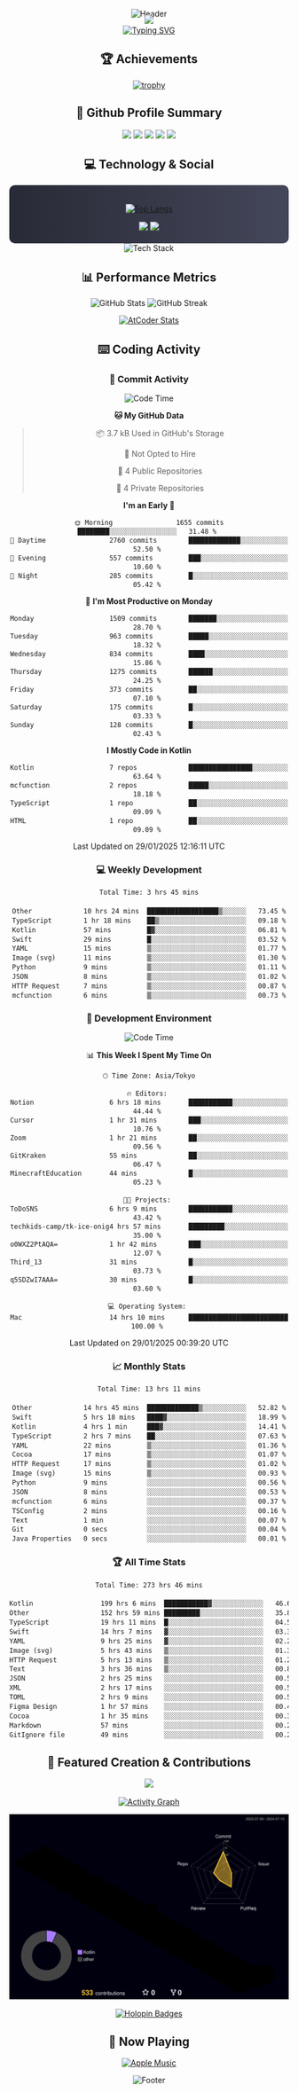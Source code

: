 <div align="center">
  
![Header](https://capsule-render.vercel.app/api?type=waving&color=gradient&customColorList=12&height=300&section=header&text=Welcome%20to%20Batapii's%20Universe&fontSize=50&animation=fadeIn&fontAlignY=40&desc=Android%20Developer%20|%20Kotlin%20LOVE%20)

<div style="margin-top: -20px;">
  <img src="https://readme-typing-svg.herokuapp.com/?lines=Crafting+Android+Experiences;Building+Tomorrow's+Apps+Today;Always+Learning,+Always+Growing&font=Fira%20Code&center=true&width=440&height=45&color=f75c7e&vCenter=true&size=22&pause=1000">
</div>

<a href="https://git.io/typing-svg">
  <img src="https://readme-typing-svg.demolab.com?font=Fira+Code&weight=600&size=28&duration=4000&pause=1000&center=true&vCenter=true&width=800&lines=Hey+there!+I'm+Batapii+%F0%9F%91%8B;Android+Developer+from+Japan+%F0%9F%87%AF%F0%9F%87%B5" alt="Typing SVG" />
</a>

## 🏆 Achievements

[![trophy](https://github-profile-trophy.vercel.app/?username=batapii&theme=onestar&no-frame=true&no-bg=true&column=8&rank=SECRET,SSS,SS,S,AAA,AA,A,B,C,?&margin-w=10&margin-h=10)](https://github.com/ryo-ma/github-profile-trophy)

## 🎯 Github Profile Summary

<div align="center">
  <img src="http://github-profile-summary-cards.vercel.app/api/cards/profile-details?username=batapii&theme=radical" />
  <img src="http://github-profile-summary-cards.vercel.app/api/cards/repos-per-language?username=batapii&theme=radical" />
  <img src="http://github-profile-summary-cards.vercel.app/api/cards/most-commit-language?username=batapii&theme=radical" />
  <img src="http://github-profile-summary-cards.vercel.app/api/cards/stats?username=batapii&theme=radical" />
  <img src="http://github-profile-summary-cards.vercel.app/api/cards/productive-time?username=batapii&theme=radical" />
</div>

## 💻 Technology & Social

<div align="center" style="background: linear-gradient(to right, #282A36, #44475A); padding: 20px; border-radius: 10px;">

[![Top Langs](https://github-readme-stats.vercel.app/api/top-langs/?username=batapii
)](https://github.com/anuraghazra/github-readme-stats)

<div style="margin-top: 15px">
<a href="https://github.com/batapii"><img src="https://img.shields.io/github/followers/batapii?style=for-the-badge&logo=github&label=Follow&color=ff6e96&labelColor=282A36"/></a>
<a href="https://twitter.com/batapii3939"><img src="https://img.shields.io/twitter/follow/batapii?style=for-the-badge&logo=twitter&color=1DA1F2&labelColor=282A36&label= Twitter"/></a>
</div>

</div>

<div align="center">
<img src="https://github-readme-tech-stack.vercel.app/api/cards?title=Tech+Stack&align=center&titleAlign=center&fontSize=20&lineHeight=10&lineCount=4&theme=github_dark&width=800&bg=%230D1117&badge=%23161B22&border=%2321262D&titleColor=%2358A6FF&line1=kotlin%2Ckotlin%2C0095D5%3Bandroid%2Candroid%2C00ff00%3Bjetpackcompose%2Cjetpack%2C4285F4%3B&line2=swift%2Cswift%2CFA7343%3Bfirebase%2Cfirebase%2CFFCA28%3Bgithub%2Cgithub%2C181717%3B&line3=typescript%2Ctypescript%2C3178C6%3Bgraphql%2Cgraphql%2CE10098%3Bsupabase%2Csupabase%2C3FCF8E%3B&line4=gradle%2Cgradle%2C02303A%3Bgitkraken%2Cgitkraken%2C179287%3Bpostman%2Cpostman%2CFF6C37%3B" alt="Tech Stack" />
</div>



## 📊 Performance Metrics

<div align="center">

![GitHub Stats](https://github-readme-stats.vercel.app/api?username=batapii&show_icons=true&theme=radical&hide_border=true&bg_color=0D1117)
![GitHub Streak](https://github-readme-streak-stats.herokuapp.com/?user=batapii&theme=radical&hide_border=true&background=0D1117)

[![AtCoder Stats](https://atcoder-readme-stats.vercel.app/stats/batapii3939?theme=dark&show_history=5&width=495)](https://github.com/iwbc-mzk/atcoder-readme-stats)

</div>

## ⌨️ Coding Activity

### 🌟 Commit Activity
<!--START_SECTION:commit-stats-->
![Code Time](http://img.shields.io/badge/Code%20Time-427%20hrs%2035%20mins-blue)

**🐱 My GitHub Data** 

> 📦 3.7 kB Used in GitHub's Storage 
 > 
> 🚫 Not Opted to Hire
 > 
> 📜 4 Public Repositories 
 > 
> 🔑 4 Private Repositories 
 > 
**I'm an Early 🐤** 

```text
🌞 Morning                1655 commits        ████████░░░░░░░░░░░░░░░░░   31.48 % 
🌆 Daytime                2760 commits        █████████████░░░░░░░░░░░░   52.50 % 
🌃 Evening                557 commits         ███░░░░░░░░░░░░░░░░░░░░░░   10.60 % 
🌙 Night                  285 commits         █░░░░░░░░░░░░░░░░░░░░░░░░   05.42 % 
```
📅 **I'm Most Productive on Monday** 

```text
Monday                   1509 commits        ███████░░░░░░░░░░░░░░░░░░   28.70 % 
Tuesday                  963 commits         █████░░░░░░░░░░░░░░░░░░░░   18.32 % 
Wednesday                834 commits         ████░░░░░░░░░░░░░░░░░░░░░   15.86 % 
Thursday                 1275 commits        ██████░░░░░░░░░░░░░░░░░░░   24.25 % 
Friday                   373 commits         ██░░░░░░░░░░░░░░░░░░░░░░░   07.10 % 
Saturday                 175 commits         █░░░░░░░░░░░░░░░░░░░░░░░░   03.33 % 
Sunday                   128 commits         █░░░░░░░░░░░░░░░░░░░░░░░░   02.43 % 
```


**I Mostly Code in Kotlin** 

```text
Kotlin                   7 repos             ████████████████░░░░░░░░░   63.64 % 
mcfunction               2 repos             █████░░░░░░░░░░░░░░░░░░░░   18.18 % 
TypeScript               1 repo              ██░░░░░░░░░░░░░░░░░░░░░░░   09.09 % 
HTML                     1 repo              ██░░░░░░░░░░░░░░░░░░░░░░░   09.09 % 
```




 Last Updated on 29/01/2025 12:16:11 UTC
<!--END_SECTION:commit-stats-->

### 💻 Weekly Development
<!--START_SECTION:wakatime-->

```txt
Total Time: 3 hrs 45 mins

Other             10 hrs 24 mins  ██████████████████▒░░░░░░   73.45 %
TypeScript        1 hr 18 mins    ██▒░░░░░░░░░░░░░░░░░░░░░░   09.18 %
Kotlin            57 mins         █▓░░░░░░░░░░░░░░░░░░░░░░░   06.81 %
Swift             29 mins         █░░░░░░░░░░░░░░░░░░░░░░░░   03.52 %
YAML              15 mins         ▒░░░░░░░░░░░░░░░░░░░░░░░░   01.77 %
Image (svg)       11 mins         ▒░░░░░░░░░░░░░░░░░░░░░░░░   01.30 %
Python            9 mins          ▒░░░░░░░░░░░░░░░░░░░░░░░░   01.11 %
JSON              8 mins          ▒░░░░░░░░░░░░░░░░░░░░░░░░   01.02 %
HTTP Request      7 mins          ▒░░░░░░░░░░░░░░░░░░░░░░░░   00.87 %
mcfunction        6 mins          ▒░░░░░░░░░░░░░░░░░░░░░░░░   00.73 %
```

<!--END_SECTION:wakatime-->

### 🔨 Development Environment
<!--START_SECTION:dev-stats-->
![Code Time](http://img.shields.io/badge/Code%20Time-426%20hrs%2045%20mins-blue)

📊 **This Week I Spent My Time On** 

```text
🕑︎ Time Zone: Asia/Tokyo

🔥 Editors: 
Notion                   6 hrs 18 mins       ███████████░░░░░░░░░░░░░░   44.44 % 
Cursor                   1 hr 31 mins        ███░░░░░░░░░░░░░░░░░░░░░░   10.76 % 
Zoom                     1 hr 21 mins        ██░░░░░░░░░░░░░░░░░░░░░░░   09.56 % 
GitKraken                55 mins             ██░░░░░░░░░░░░░░░░░░░░░░░   06.47 % 
MinecraftEducation       44 mins             █░░░░░░░░░░░░░░░░░░░░░░░░   05.23 % 

🐱‍💻 Projects: 
ToDoSNS                  6 hrs 9 mins        ███████████░░░░░░░░░░░░░░   43.42 % 
techkids-camp/tk-ice-onig4 hrs 57 mins       █████████░░░░░░░░░░░░░░░░   35.00 % 
o0WXZ2PtAQA=             1 hr 42 mins        ███░░░░░░░░░░░░░░░░░░░░░░   12.07 % 
Third_13                 31 mins             █░░░░░░░░░░░░░░░░░░░░░░░░   03.73 % 
q5SDZwI7AAA=             30 mins             █░░░░░░░░░░░░░░░░░░░░░░░░   03.60 % 

💻 Operating System: 
Mac                      14 hrs 10 mins      █████████████████████████   100.00 % 
```


 Last Updated on 29/01/2025 00:39:20 UTC
<!--END_SECTION:dev-stats-->

### 📈 Monthly Stats
<!--START_SECTION:wakamonth-->

```txt
Total Time: 13 hrs 11 mins

Other             14 hrs 45 mins  █████████████▒░░░░░░░░░░░   52.82 %
Swift             5 hrs 18 mins   ████▓░░░░░░░░░░░░░░░░░░░░   18.99 %
Kotlin            4 hrs 1 min     ███▓░░░░░░░░░░░░░░░░░░░░░   14.41 %
TypeScript        2 hrs 7 mins    ██░░░░░░░░░░░░░░░░░░░░░░░   07.63 %
YAML              22 mins         ▒░░░░░░░░░░░░░░░░░░░░░░░░   01.36 %
Cocoa             17 mins         ▒░░░░░░░░░░░░░░░░░░░░░░░░   01.07 %
HTTP Request      17 mins         ▒░░░░░░░░░░░░░░░░░░░░░░░░   01.02 %
Image (svg)       15 mins         ▒░░░░░░░░░░░░░░░░░░░░░░░░   00.93 %
Python            9 mins          ░░░░░░░░░░░░░░░░░░░░░░░░░   00.56 %
JSON              8 mins          ░░░░░░░░░░░░░░░░░░░░░░░░░   00.53 %
mcfunction        6 mins          ░░░░░░░░░░░░░░░░░░░░░░░░░   00.37 %
TSConfig          2 mins          ░░░░░░░░░░░░░░░░░░░░░░░░░   00.16 %
Text              1 min           ░░░░░░░░░░░░░░░░░░░░░░░░░   00.07 %
Git               0 secs          ░░░░░░░░░░░░░░░░░░░░░░░░░   00.04 %
Java Properties   0 secs          ░░░░░░░░░░░░░░░░░░░░░░░░░   00.01 %
```

<!--END_SECTION:wakamonth-->

### 🏆 All Time Stats
<!--START_SECTION:wakaalltime-->

```txt
Total Time: 273 hrs 46 mins

Kotlin                 199 hrs 6 mins  ███████████▓░░░░░░░░░░░░░   46.66 %
Other                  152 hrs 59 mins █████████░░░░░░░░░░░░░░░░   35.85 %
TypeScript             19 hrs 11 mins  █░░░░░░░░░░░░░░░░░░░░░░░░   04.50 %
Swift                  14 hrs 7 mins   ▓░░░░░░░░░░░░░░░░░░░░░░░░   03.31 %
YAML                   9 hrs 25 mins   ▓░░░░░░░░░░░░░░░░░░░░░░░░   02.21 %
Image (svg)            5 hrs 43 mins   ▒░░░░░░░░░░░░░░░░░░░░░░░░   01.34 %
HTTP Request           5 hrs 13 mins   ▒░░░░░░░░░░░░░░░░░░░░░░░░   01.23 %
Text                   3 hrs 36 mins   ▒░░░░░░░░░░░░░░░░░░░░░░░░   00.85 %
JSON                   2 hrs 25 mins   ░░░░░░░░░░░░░░░░░░░░░░░░░   00.57 %
XML                    2 hrs 17 mins   ░░░░░░░░░░░░░░░░░░░░░░░░░   00.54 %
TOML                   2 hrs 9 mins    ░░░░░░░░░░░░░░░░░░░░░░░░░   00.51 %
Figma Design           1 hr 57 mins    ░░░░░░░░░░░░░░░░░░░░░░░░░   00.46 %
Cocoa                  1 hr 35 mins    ░░░░░░░░░░░░░░░░░░░░░░░░░   00.37 %
Markdown               57 mins         ░░░░░░░░░░░░░░░░░░░░░░░░░   00.22 %
GitIgnore file         49 mins         ░░░░░░░░░░░░░░░░░░░░░░░░░   00.20 %
```

<!--END_SECTION:wakaalltime-->


## 🌟 Featured Creation & Contributions

<div align="center">
  <a href="https://github.com/batapii/ToDoSNS">
    <img src="https://github-readme-stats.vercel.app/api/pin/?username=batapii&repo=ToDoSNS&theme=radical&hide_border=true&bg_color=0D1117" />
  </a>

[![Activity Graph](https://github-readme-activity-graph.vercel.app/graph?username=batapii&custom_title=Contribution%20Graph&hide_border=true&theme=radical&bg_color=0D1117)](https://github.com/ashutosh00710/github-readme-activity-graph)

![3D Contrib](./profile-3d-contrib/profile-night-rainbow.svg)

[![Holopin Badges](https://holopin.me/batapii)](https://holopin.io/@batapii)

</div>

## 🎵 Now Playing

<div align="center">
  
[![Apple Music](https://music-profile.rayriffy.com/theme/dark.svg?uid=001005.6598667d2ffd4a10a4f429edd0ba24c4.1156)](https://github.com/rayriffy/apple-music-github-profile)

</div>

![Footer](https://capsule-render.vercel.app/api?type=waving&color=gradient&customColorList=12&height=100&section=footer)

</div>
